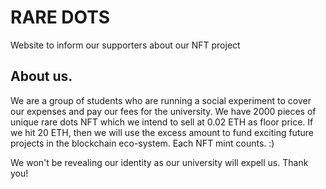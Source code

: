 # RARE DOTS
Website to inform our supporters about our NFT project

## About us.
We are a group of students who are running a social experiment to cover our expenses and pay our fees for the university. We have 2000 pieces of unique rare dots NFT which we intend to sell at 0.02 ETH as floor price. 
If we hit 20 ETH, then we will use the excess amount to fund exciting future projects in the blockchain eco-system. Each NFT mint counts. :)  

We won't be revealing our identity as our university will expell us. Thank you!
